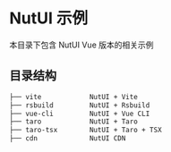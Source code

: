 # NutUI 示例

本目录下包含 NutUI Vue 版本的相关示例

## 目录结构

```bash
├── vite            NutUI + Vite
├── rsbuild         NutUI + Rsbuild
├── vue-cli         NutUI + Vue CLI
├── taro            NutUI + Taro
├── taro-tsx        NutUI + Taro + TSX
├── cdn             NutUI CDN

```

